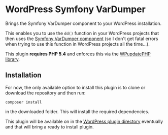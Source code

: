 # WordPress Symfony VarDumper
Brings the Symfony VarDumper component to your WordPress installation.

This enables you to use the `dd()` function in your WordPress projects that then uses the [Symfony VarDumper component](http://symfony.com/doc/current/components/var_dumper/introduction.html) (so I don't get fatal errors when trying to use this function in WordPress projects all the time...).

This plugin **requires PHP 5.4** and enforces this via the [WPupdatePHP library](http://www.wpupdatephp.com/).

## Installation
For now, the only available option to install this plugin is to clone or download the repository and then run:

`composer install`

in the downloaded folder. This will install the required dependencies.

This plugin will be available on in the [WordPress plugin directory](https://wordpress.org/plugins/) eventually and that will bring a ready to install plugin.
